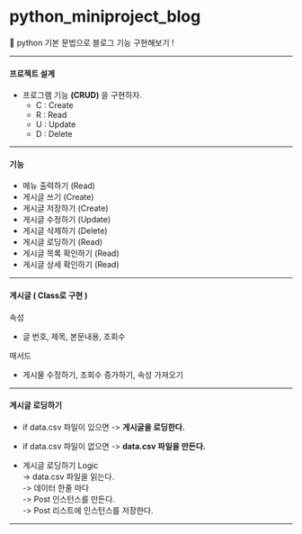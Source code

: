 <h1> python_miniproject_blog </h1>
📝 python 기본 문법으로 블로그 기능 구현해보기 !

---

<h4> 프로젝트 설계 </h4>

- 프로그램 기능 **(CRUD)** 을 구현하자.
  - C : Create
  - R : Read
  - U : Update
  - D : Delete

---

<h4>기능</h4>

- 메뉴 출력하기 (Read)
- 게시글 쓰기 (Create)
- 게시글 저장하기 (Create)
- 게시글 수정하기 (Update)
- 게시글 삭제하기 (Delete)
- 게시글 로딩하기 (Read)
- 게시글 목록 확인하기 (Read)
- 게시글 상세 확인하기 (Read)

---

<h4>게시글 ( Class로 구현 )</h4>

속성

- 글 번호, 제목, 본문내용, 조회수

매서드

- 게시물 수정하기, 조회수 증가하기, 속성 가져오기

---

<h4>게시글 로딩하기</h4>

- if data.csv 파일이 있으면
  -> **게시글을 로딩한다.**

- if data.csv 파일이 없으면
  -> **data.csv 파일을 만든다.**

- 게시글 로딩하기 Logic  
  -> data.csv 파일을 읽는다.  
  -> 데이터 한줄 마다  
  -> Post 인스턴스를 만든다.  
  -> Post 리스트에 인스턴스를 저장한다.

---
